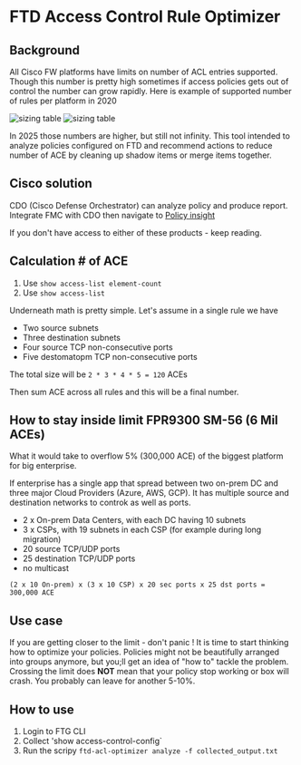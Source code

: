 # FTD Access Control Rule Optimizer

## Background

All Cisco FW platforms have limits on number of ACL entries supported. Though this number is pretty high sometimes if access policies gets out of control the number can grow rapidly. Here is example of supported number of rules per platform in 2020 

![sizing table](https://community.cisco.com/t5/image/serverpage/image-id/73366iEAEB138EA42D44C4/image-size/large?v=v2&px=999)
![sizing table](https://community.cisco.com/t5/image/serverpage/image-id/73367iD1CD3E25A3ECE12C/image-size/large?v=v2&px=999)

In 2025 those numbers are higher, but still not infinity. This tool intended to analyze policies configured on FTD and recommend actions to reduce number of ACE by cleaning up shadow items or merge items together.

## Cisco solution

CDO (Cisco Defense Orchestrator) can analyze policy and produce report. Integrate FMC with CDO then navigate to [Policy insight](https://docs.defenseorchestrator.com/?cid=manage_ftd#!t-policy-insights-.html)

If you don't have access to either of these products - keep reading.

## Calculation # of ACE

1. Use `show access-list element-count`
2. Use `show access-list`

Underneath math is pretty simple. Let's assume in a single rule we have
* Two source subnets
* Three destination subnets
* Four source TCP non-consecutive ports
* Five destomatopm TCP non-consecutive ports

The total size will be `2 * 3 * 4 * 5 = 120` ACEs

Then sum ACE across all rules and this will be a final number. 

## How to stay inside limit FPR9300 SM-56 (6 Mil ACEs)

What it would take to overflow 5% (300,000 ACE) of the biggest platform for big enterprise.

If enterprise has a single app that spread between two on-prem DC and three major Cloud Providers (Azure, AWS, GCP). It has multiple source and destination networks to controk as well as ports. 
* 2 x On-prem Data Centers, with each DC having 10 subnets
* 3 x CSPs, with 19 subnets in each CSP (for example during long migration)
* 20 source TCP/UDP ports
* 25 destination TCP/UDP ports
* no multicast

`(2 x 10 On-prem) x (3 x 10 CSP) x 20 sec ports x 25 dst ports = 300,000 ACE`

## Use case 

If you are getting closer to the limit - don't panic ! It is time to start thinking how to optimize your policies. Policies might not be beautifully arranged into groups anymore, but you;ll get an idea of "how to" tackle the problem. Crossing the limit does **NOT** mean that your policy stop working or box will crash. You probably can leave for another 5-10%. 

## How to use

1. Login to FTG CLI
2. Collect 'show access-control-config`
3. Run the scripy `ftd-acl-optimizer analyze -f collected_output.txt`


